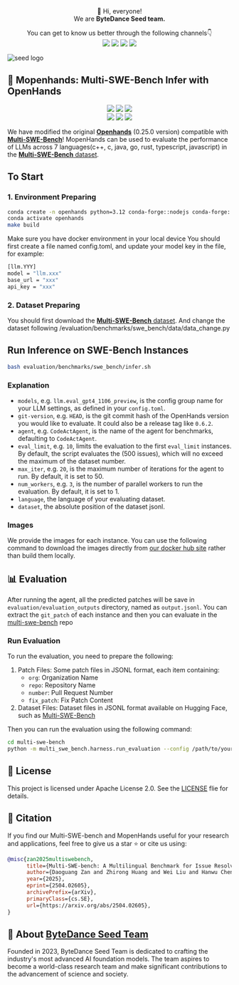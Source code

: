 <div align="center">
 👋 Hi, everyone! 
    <br>
    We are <b>ByteDance Seed team.</b>
</div>

<p align="center">
  You can get to know us better through the following channels👇
  <br>
  <a href="https://team.doubao.com/">
    <img src="https://img.shields.io/badge/Website-%231e37ff?style=for-the-badge&logo=bytedance&logoColor=white"></a>
  <a href="https://github.com/user-attachments/assets/93481cda-a7f3-47f3-b333-fe6b3da86b78">
    <img src="https://img.shields.io/badge/WeChat-07C160?style=for-the-badge&logo=wechat&logoColor=white"></a>
 <a href="https://www.xiaohongshu.com/user/profile/668e7e15000000000303157d?xsec_token=ABl2-aqekpytY6A8TuxjrwnZskU-6BsMRE_ufQQaSAvjc%3D&xsec_source=pc_search">
    <img src="https://img.shields.io/badge/Xiaohongshu-%23FF2442?style=for-the-badge&logo=xiaohongshu&logoColor=white"></a>
  <a href="https://www.zhihu.com/org/dou-bao-da-mo-xing-tuan-dui/">
    <img src="https://img.shields.io/badge/zhihu-%230084FF?style=for-the-badge&logo=zhihu&logoColor=white"></a>
</p>

![seed logo](https://github.com/user-attachments/assets/c42e675e-497c-4508-8bb9-093ad4d1f216)


## 🚀 Mopenhands: Multi-SWE-Bench Infer with OpenHands
<p align="center">
  <a href="https://github.com/multi-swe-bench/multi-swe-bench">
    <img src="https://img.shields.io/badge/Multi_SWE_bench-Project Page-yellow"></a>
  <a href="https://arxiv.org/pdf/2502.19811">
    <img src="https://img.shields.io/badge/Multi_SWE_bench-Tech Report-red"></a>
  <a href="https://huggingface.co/datasets/bytedance-research/Multi-SWE-Bench">
    <img src="https://img.shields.io/badge/Multi_SWE_bench-Hugging Face-orange"></a>
  <br>
  <a href="https://huggingface.co/Multi-SWE-RL">
    <img src="https://img.shields.io/badge/Multi_SWE_RL_Community-Hugging Face-EE9A12"></a>
  <a href="https://discord.gg/EtfbkfqUuN">
    <img src="https://img.shields.io/badge/Multi_SWE_RL_Community-Discord-1449DA"></a>
  <a href="https://github.com/multi-swe-bench/multi-swe-bench/blob/main/LICENSE">
    <img src="https://img.shields.io/badge/License-Apache-blue"></a>
</p>

We have modified the original [**Openhands**](https://github.com/All-Hands-AI/OpenHands) (0.25.0 version) compatible with [**Multi-SWE-Bench**](https://github.com/multi-swe-bench/multi-swe-bench)! MopenHands can be used to evaluate the performance of LLMs across 7 languages(c++, c, java, go, rust, typescript, javascript) in the [**Multi-SWE-Bench** dataset](https://huggingface.co/datasets/bytedance-research/Multi-SWE-Bench).


## To Start
### 1. Environment Preparing
```bash
conda create -n openhands python=3.12 conda-forge::nodejs conda-forge::poetry
conda activate openhands
make build
```
Make sure you have docker environment in your local device
You should first create a file named config.toml, and update your model key in the file, for example:
```bash
[llm.YYY]
model = "llm.xxx"
base_url = "xxx"
api_key = "xxx"
```

### 2. Dataset Preparing
You should first download the [**Multi-SWE-Bench** dataset](https://huggingface.co/datasets/bytedance-research/Multi-SWE-Bench).
And change the dataset following /evaluation/benchmarks/swe_bench/data/data_change.py


## Run Inference on SWE-Bench Instances

```bash
bash evaluation/benchmarks/swe_bench/infer.sh
```
### Explanation

- `models`, e.g. `llm.eval_gpt4_1106_preview`, is the config group name for your
LLM settings, as defined in your `config.toml`.
- `git-version`, e.g. `HEAD`, is the git commit hash of the OpenHands version you would
like to evaluate. It could also be a release tag like `0.6.2`.
- `agent`, e.g. `CodeActAgent`, is the name of the agent for benchmarks, defaulting to `CodeActAgent`.
- `eval_limit`, e.g. `10`, limits the evaluation to the first `eval_limit` instances. By
default, the script evaluates the (500 issues), which will no exceed the maximum of the dataset number.
- `max_iter`, e.g. `20`, is the maximum number of iterations for the agent to run. By
default, it is set to 50.
- `num_workers`, e.g. `3`, is the number of parallel workers to run the evaluation. By
default, it is set to 1.
- `language`, the language of your evaluating dataset.
- `dataset`, the absolute position of the dataset jsonl.

### Images
We provide the images for each instance. You can use the following command to download the images directly from [our docker hub site](https://hub.docker.com/repositories/mopenhands0) rather than build them locally.

## 📊 Evaluation
After running the agent, all the predicted patches will be save in `evaluation/evaluation_outputs` directory, named as `output.jsonl`. You can extract the `git_patch` of each instance and then you can evaluate in the [multi-swe-bench](https://github.com/multi-swe-bench/multi-swe-bench) repo

### Run Evaluation

To run the evaluation, you need to prepare the following:

1. Patch Files: Some patch files in JSONL format, each item containing:
   - `org`: Organization Name
   - `repo`: Repository Name
   - `number`: Pull Request Number
   - `fix_patch`: Fix Patch Content
2. Dataset Files: Dataset files in JSONL format available on Hugging Face, such as [Multi-SWE-Bench](https://huggingface.co/datasets/Multi-SWE-RL/Multi-SWE-Bench)

Then you can run the evaluation using the following command:

```bash
cd multi-swe-bench
python -m multi_swe_bench.harness.run_evaluation --config /path/to/your/config.json
```

## 📜 License
This project is licensed under Apache License 2.0. See the [LICENSE](/LICENSE) flie for details.
## 📖 Citation
If you find our Multi-SWE-bench and MopenHands useful for your research and applications, feel free to give us a star ⭐ or cite us using:

```bibtex
@misc{zan2025multiswebench,
      title={Multi-SWE-bench: A Multilingual Benchmark for Issue Resolving}, 
      author={Daoguang Zan and Zhirong Huang and Wei Liu and Hanwu Chen and Linhao Zhang and Shulin Xin and Lu Chen and Qi Liu and Xiaojian Zhong and Aoyan Li and Siyao Liu and Yongsheng Xiao and Liangqiang Chen and Yuyu Zhang and Jing Su and Tianyu Liu and Rui Long and Kai Shen and Liang Xiang},
      year={2025},
      eprint={2504.02605},
      archivePrefix={arXiv},
      primaryClass={cs.SE},
      url={https://arxiv.org/abs/2504.02605}, 
}
```
## 🏢 About [ByteDance Seed Team](https://team.doubao.com/)

Founded in 2023, ByteDance Seed Team is dedicated to crafting the industry's most advanced AI foundation models. The team aspires to become a world-class research team and make significant contributions to the advancement of science and society.
